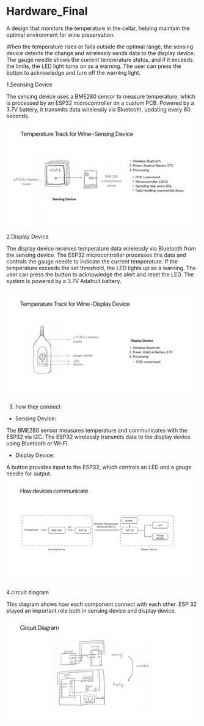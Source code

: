 # Hardware_Final
A design that monitors the temperature in the cellar, helping maintain the optimal environment for wine preservation.

When the temperature rises or falls outside the optimal range, the sensing device detects the change and wirelessly sends data to the display device. The gauge needle shows the current temperature status, and if it exceeds the limits, the LED light turns on as a warning. The user can press the button to acknowledge and turn off the warning light.

1.Seonsing Device

The sensing device uses a BME280 sensor to measure temperature, which is processed by an ESP32 microcontroller on a custom PCB. Powered by a 3.7V battery, it transmits data wirelessly via Bluetooth, updating every 60 seconds.
![Image description](images/sensing_device.png)

2.Display Device

The display device receives temperature data wirelessly via Bluetooth from the sensing device. The ESP32 microcontroller processes this data and controls the gauge needle to indicate the current temperature. If the temperature exceeds the set threshold, the LED lights up as a warning. The user can press the button to acknowledge the alert and reset the LED. The system is powered by a 3.7V Adafruit battery.

![Image description](images/display_device.png)

3. how they connect
- Sensing Device:

The BME280 sensor measures temperature and communicates with the ESP32 via I2C.
The ESP32 wirelessly transmits data to the display device using Bluetooth or Wi-Fi.
- Display Device:
  
A button provides input to the ESP32, which controls an LED and a gauge needle for output.
![Image description](images/flow.png)

4.circuit diagram

This diagram shows how each component connect with each other. ESP 32 played an important role both in sensing device and display device.
![Image description](images/circuit_diagram.png)

